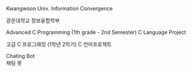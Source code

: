 Kwangwoon Univ.  Information Convergence  

광운대학교 정보융합학부  

Advanced C Programming (1th grade  - 2nd Semester) C Language Project  

고급 C 프로그래밍 (1학년 2학기) C 언어프로젝트  

Chating Bot  
채팅 봇